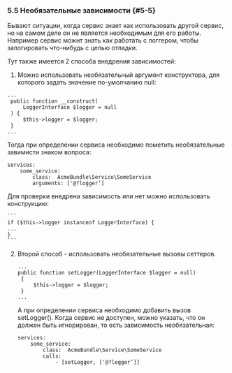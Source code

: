 ### 5.5 Необязательные зависимости {#5-5}

Бывают ситуации, когда сервис знает как использовать другой сервис, но на самом деле он не является необходимым для его работы. Например сервис можнт знать как работать с логгером, чтобы залогировать что-нибудь с целью отладки.

Тут также имеется 2 способа внедрения зависимостей:

1.  Можно использовать необязательный аргумент конструктора, для которого задать значение по-умолчанию null:
```
...
 public function __construct(
     LoggerInterface $logger = null
 ) {
     $this->logger = $logger;
 }
...
```
Тогда при определении сервиса необходимо пометить необязательные завимисти знаком вопроса:
```
services:   
    some_service:
        class:  AcmeBundle\Service\SomeService
        arguments: ['@?logger’]
```
Для проверки внедрена зависимость или нет можно использовать конструкцию:

    ```
    if ($this->logger instanceof LoggerInterface) {
    ...
    }
    ```

2. Второй способ - использовать необязательные вызовы сеттеров.

    ```
    ...
    public function setLogger(LoggerInterface $logger = null)
     {
         $this->logger = $logger;
     }
    ...
    ```

    А при определении сервиса необходимо добавить вызов setLogger(). Когда сервис не доступен, можно указать, что он должен быть игнорирован, то есть зависимость необязательная:

    ```
    services:   
        some_service:        
            class:  AcmeBundle\Service\SomeService
            calls:
                - [setLogger, ['@?logger’]]
    ```